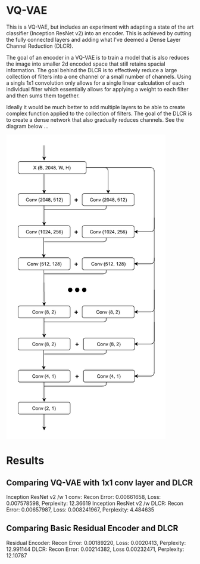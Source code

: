 # VQ-VAE

This is a VQ-VAE, but includes an experiment with adapting a state of the art classifier (Inception ResNet v2) into an encoder.  This is achieved by cutting the fully connected layers and adding what I've deemed a Dense Layer Channel Reduction (DLCR).

The goal of an encoder in a VQ-VAE is to train a model that is also reduces the image into smaller 2d encoded space that still retains spacial information.  The goal behind the DLCR is to effectively reduce a large collection of filters into a one channel or a small number of channels.  Using a singls 1x1 convolution only allows for a single linear calculation of each individual filter which essentially allows for applying a weight to each filter and then sums them together.

Ideally it would be much better to add multiple layers to be able to create complex function applied to the collection of filters.  The goal of the DLCR is to create a dense network that also gradually reduces channels.  See the diagram below ...

![DLCR](https://github.com/wrrogers/VQ-VAE_v1/blob/master/dlcr.png)

# Results

## Comparing VQ-VAE with 1x1 conv layer and DLCR
Inception ResNet v2 /w 1 conv: Recon Error: 0.00661658, Loss: 0.007578598, Perplexity: 12.36619
Inception ResNet v2 /w DLCR:   Recon Error: 0.00657987, Loss: 0.008241967, Perplexity: 4.484635

## Comparing Basic Residual Encoder and DLCR
Residual Encoder:   Recon Error: 0.00189220, Loss: 0.0020413, Perplexity: 12.991144
DLCR:               Recon Error: 0.00214382, Loss 0.00232471, Perplexity: 12.10787

